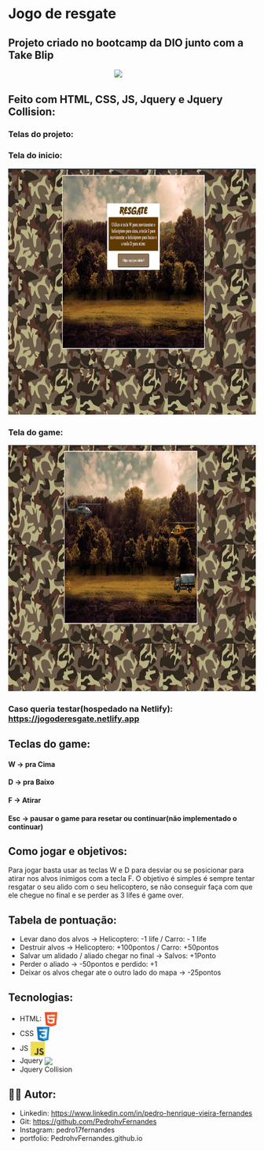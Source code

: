 # Jogo de resgate

## Projeto criado no bootcamp da DIO junto com a Take Blip

<p align="center">
  <img height="300" src="https://yt3.ggpht.com/qMPyLWsg6kipqVXeVUmusXfNABJGAWignNcYfS7jlEXLsD44PU3dVSFlf8e4sMXTAJKExbDREw=s900-c-k-c0x00ffffff-no-rj">
  &nbsp;&nbsp;&nbsp;&nbsp;&nbsp;&nbsp;&nbsp;&nbsp;&nbsp;&nbsp;&nbsp;&nbsp;&nbsp;
</p>

## Feito com HTML, CSS, JS, Jquery e Jquery Collision:
### Telas do projeto:

### Tela do inicio:
<img height="500" src="https://github.com/PedrohvFernandes/jogo-js/blob/main/Assets/img/screenshot/Screen1.png">

### Tela do game:
<img height="500" src="https://github.com/PedrohvFernandes/jogo-js/blob/main/Assets/img/screenshot/Screen2.png">

### Caso queria testar(hospedado na Netlify): https://jogoderesgate.netlify.app

## Teclas do game:
#### W -> pra Cima
#### D -> pra Baixo
#### F -> Atirar
#### Esc -> pausar o game para resetar ou continuar(não implementado o continuar)

## Como jogar e objetivos:
Para jogar basta usar as teclas W e D para desviar ou se posicionar para atirar nos alvos inimigos com a tecla F. O objetivo é simples é sempre tentar resgatar o seu alido com o seu helicoptero, se não conseguir faça com que ele chegue no final e se perder as 3 lifes é game over.

## Tabela de pontuação:
- Levar dano dos alvos -> Helicoptero: -1 life / Carro: - 1 life
- Destruir alvos -> Helicoptero: +100pontos / Carro: +50pontos
- Salvar um alidado / aliado chegar no final -> Salvos: +1Ponto
- Perder o aliado -> -50pontos e perdido: +1
- Deixar os alvos chegar ate o outro lado do mapa -> -25pontos

## Tecnologias:
- HTML: <img align="center" height="30" src="https://raw.githubusercontent.com/devicons/devicon/master/icons/html5/html5-original.svg">
- CSS <img align="center" height="30" src="https://raw.githubusercontent.com/devicons/devicon/master/icons/css3/css3-original.svg">
- JS <img align="center" height="30" src="https://raw.githubusercontent.com/devicons/devicon/master/icons/javascript/javascript-original.svg">
- Jquery <img align="center" height="30" src="https://avatars.githubusercontent.com/u/70142?s=280&v=4"> 
- Jquery Collision

## 👨‍💻 Autor:
- Linkedin: https://www.linkedin.com/in/pedro-henrique-vieira-fernandes
- Git: https://github.com/PedrohvFernandes
- Instagram: pedro17fernandes
- portfolio: PedrohvFernandes.github.io
